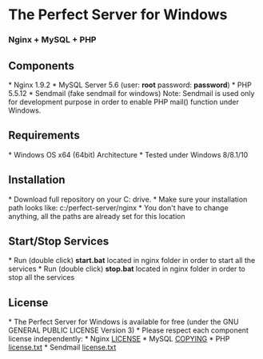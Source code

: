# The Perfect Server for Windows
<h3>Nginx + MySQL + PHP</h3>
<h2>Components</h2>
* Nginx 1.9.2
* MySQL Server 5.6
 (user: <b>root</b> password: <b>password</b>)
* PHP 5.5.12
* Sendmail (fake sendmail for windows)
Note: Sendmail is used only for development purpose in order to enable PHP mail() function under Windows.

<h2>Requirements</h2>
* Windows OS x64 (64bit) Architecture
* Tested under Windows 8/8.1/10

<h2>Installation</h2>
* Download full repository on your C: drive.
* Make sure your installation path looks like: c:/perfect-server/nginx
* You don't have to change anything, all the paths are already set for this location

<h2>Start/Stop Services</h2>
* Run (double click) <b>start.bat</b> located in nginx folder in order to start all the services
* Run (double click) <b>stop.bat</b> located in nginx folder in order to stop all the services

<h2>License</h2>
* The Perfect Server for Windows is available for free (under the GNU GENERAL PUBLIC LICENSE Version 3)
* Please respect each component license independently:
* Nginx <a href="https://github.com/dayanstef/perfect-server/blob/master/nginx/docs/LICENSE" target="_blank">LICENSE</a>
* MySQL <a href="https://github.com/dayanstef/perfect-server/blob/master/nginx/mysql/COPYING" target="_blank">COPYING</a>
* PHP <a href="https://github.com/dayanstef/perfect-server/blob/master/nginx/php/license.txt" target="_blank">license.txt</a>
* Sendmail <a href="https://github.com/dayanstef/perfect-server/blob/master/nginx/sendmail/license.txt" target="_blank">license.txt</a>
